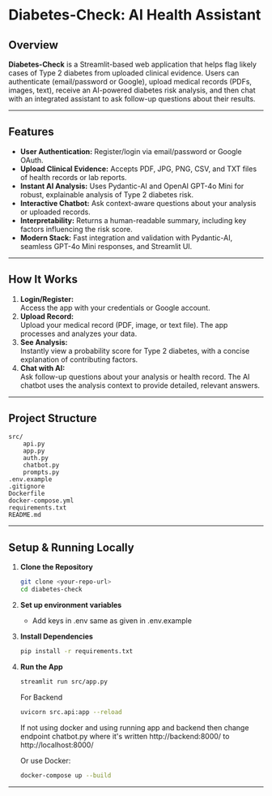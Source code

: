 # Diabetes-Check: AI Health Assistant

## Overview

**Diabetes-Check** is a Streamlit-based web application that helps flag likely cases of Type 2 diabetes from uploaded clinical evidence. Users can authenticate (email/password or Google), upload medical records (PDFs, images, text), receive an AI-powered diabetes risk analysis, and then chat with an integrated assistant to ask follow-up questions about their results.

---

## Features

- **User Authentication:** Register/login via email/password or Google OAuth.
- **Upload Clinical Evidence:** Accepts PDF, JPG, PNG, CSV, and TXT files of health records or lab reports.
- **Instant AI Analysis:** Uses Pydantic-AI and OpenAI GPT-4o Mini for robust, explainable analysis of Type 2 diabetes risk.
- **Interactive Chatbot:** Ask context-aware questions about your analysis or uploaded records.
- **Interpretability:** Returns a human-readable summary, including key factors influencing the risk score.
- **Modern Stack:** Fast integration and validation with Pydantic-AI, seamless GPT-4o Mini responses, and Streamlit UI.

---

## How It Works

1. **Login/Register:**  
   Access the app with your credentials or Google account.
2. **Upload Record:**  
   Upload your medical record (PDF, image, or text file). The app processes and analyzes your data.
3. **See Analysis:**  
   Instantly view a probability score for Type 2 diabetes, with a concise explanation of contributing factors.
4. **Chat with AI:**  
   Ask follow-up questions about your analysis or health record. The AI chatbot uses the analysis context to provide detailed, relevant answers.

---

## Project Structure

```
src/
    api.py
    app.py             
    auth.py             
    chatbot.py   
    prompts.py           
.env.example
.gitignore
Dockerfile
docker-compose.yml
requirements.txt
README.md
```

---

## Setup & Running Locally

1. **Clone the Repository**
    ```bash
    git clone <your-repo-url>
    cd diabetes-check
    ```

2. **Set up environment variables**
    - Add keys in .env same as given in .env.example

3. **Install Dependencies**
    ```bash
    pip install -r requirements.txt
    ```

4. **Run the App**
    ```bash
    streamlit run src/app.py
    ```
   For Backend
    ```bash
    uvicorn src.api:app --reload
    ```
   If not using docker and using running app and backend then change endpoint chatbot.py where it's written http://backend:8000/ to http://localhost:8000/
   
   Or use Docker:
    ```bash
    docker-compose up --build
    ```

---

